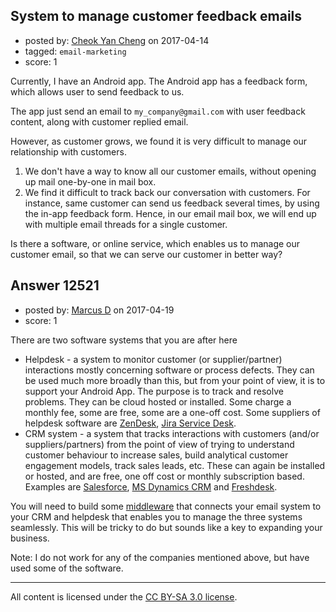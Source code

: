 ## System to manage customer feedback emails

- posted by: [Cheok Yan Cheng](https://stackexchange.com/users/27431/cheok-yan-cheng) on 2017-04-14
- tagged: `email-marketing`
- score: 1

Currently, I have an Android app. The Android app has a feedback form, which allows user to send feedback to us. 

The app just send an email to `my_company@gmail.com` with user feedback content, along with customer replied email.

However, as customer grows, we found it is very difficult to manage our relationship with customers.

 1. We don't have a way to know all our customer emails, without opening up mail one-by-one in mail box.
 2. We find it difficult to track back our conversation with customers. For instance, same customer can send us feedback several times, by using the in-app feedback form. Hence, in our email mail box, we will end up with multiple email threads for a single customer.

Is there a software, or online service, which enables us to manage our customer email, so that we can serve our customer in better way?


## Answer 12521

- posted by: [Marcus D](https://stackexchange.com/users/258531/marcus-d) on 2017-04-19
- score: 1

<p>There are two software systems that you are after here</p>

<ul>
<li>Helpdesk - a system to monitor customer (or supplier/partner) interactions mostly concerning software or process defects. They can be used much more broadly than this, but from your point of view, it is to support your Android App. The purpose is to track and resolve problems. They can be cloud hosted or installed. Some charge a monthly fee, some are free, some are a one-off cost. Some suppliers of helpdesk software are <a href="https://www.zendesk.com/" rel="nofollow noreferrer">ZenDesk</a>, <a href="https://www.atlassian.com/software/jira/service-desk" rel="nofollow noreferrer">Jira Service Desk</a>.</li>
<li>CRM system - a system that tracks interactions with customers (and/or suppliers/partners) from the point of view of trying to understand customer behaviour to increase sales, build analytical customer engagement models, track sales leads, etc. These can again be installed or hosted, and are free, one off cost or monthly subscription based. Examples are <a href="https://www.salesforce.com/uk/" rel="nofollow noreferrer">Salesforce</a>, <a href="https://www.microsoft.com/en-gb/dynamics365/home" rel="nofollow noreferrer">MS Dynamics CRM</a> and <a href="https://freshdesk.com/support-software" rel="nofollow noreferrer">Freshdesk</a>.</li>
</ul>

<p>You will need to build some <a href="https://en.wikipedia.org/wiki/Middleware" rel="nofollow noreferrer">middleware</a> that connects your email system to your CRM and helpdesk that enables you to manage the three systems seamlessly. This will be tricky to do but sounds like a key to expanding your business.</p>

<p>Note: I do not work for any of the companies mentioned above, but have used some of the software.</p>




---

All content is licensed under the [CC BY-SA 3.0 license](https://creativecommons.org/licenses/by-sa/3.0/).
